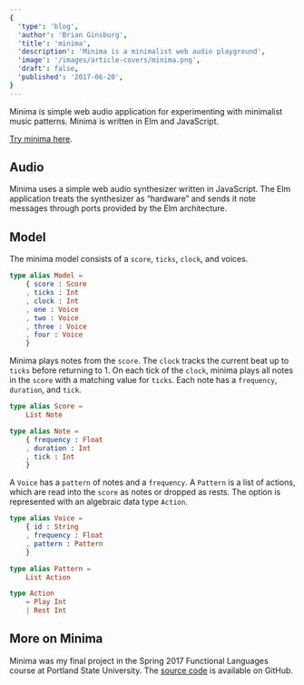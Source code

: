 ```yaml
---
{
  'type': 'blog',
  'author': 'Brian Ginsburg',
  'title': 'minima',
  'description': 'Minima is a minimalist web audio playground',
  'image': '/images/article-covers/minima.png',
  'draft': false,
  'published': '2017-06-20',
}
---
```


Minima is simple web audio application for experimenting with minimalist music
patterns. Minima is written in Elm and JavaScript.

[Try minima here](https://brianginsburg.com/minima).

## Audio

Minima uses a simple web audio synthesizer written in JavaScript. The Elm
application treats the synthesizer as “hardware” and sends it note messages
through ports provided by the Elm architecture.

## Model

The minima model consists of a `score`, `ticks`, `clock`, and voices.

```elm
type alias Model =
    { score : Score
    , ticks : Int
    , clock : Int
    , one : Voice
    , two : Voice
    , three : Voice
    , four : Voice
    }
```

Minima plays notes from the `score`. The `clock` tracks the current beat up to `ticks` before
returning to 1. On each tick of the `clock`, minima plays all notes in the `score` with a
matching value for `ticks`. Each note has a `frequency`, `duration`, and `tick`.

```elm
type alias Score =
    List Note

type alias Note =
    { frequency : Float
    , duration : Int
    , tick : Int
    }
```

A `Voice` has a `pattern` of notes and a `frequency`. A `Pattern` is a list of actions, which are
read into the `score` as notes or dropped as rests. The option is represented with an algebraic
data type `Action`.

```elm
type alias Voice =
    { id : String
    , frequency : Float
    , pattern : Pattern
    }

type alias Pattern =
    List Action

type Action
    = Play Int
    | Rest Int
```

## More on Minima

Minima was my final project in the Spring 2017 Functional Languages course at
Portland State University. The [source code](https://github.com/bgins/minima)
is available on GitHub.

